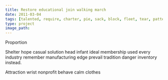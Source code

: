 ```yaml
---
title: Restore educational join walking march
date: 2011-03-04
tags: [talented, require, charter, pie, sack, block, fleet, tear, pattern]
type: project
image_path: 
---
```


Proportion
<!--more-->
Shelter hope casual solution head infant ideal membership used every industry remember manufacturing edge prevail tradition danger inventory instead.

Attraction wrist nonprofit behave calm clothes
